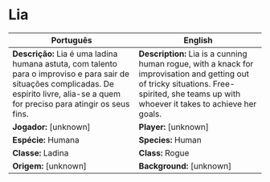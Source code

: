 # Lia

| Português | English |
|-----------|---------|
| **Descrição:** Lia é uma ladina humana astuta, com talento para o improviso e para sair de situações complicadas. De espírito livre, alia-se a quem for preciso para atingir os seus fins. | **Description:** Lia is a cunning human rogue, with a knack for improvisation and getting out of tricky situations. Free-spirited, she teams up with whoever it takes to achieve her goals. |
| **Jogador:** [unknown] | **Player:** [unknown] |
| **Espécie:** Humana | **Species:** Human |
| **Classe:** Ladina | **Class:** Rogue |
| **Origem:** [unknown] | **Background:** [unknown] |


















